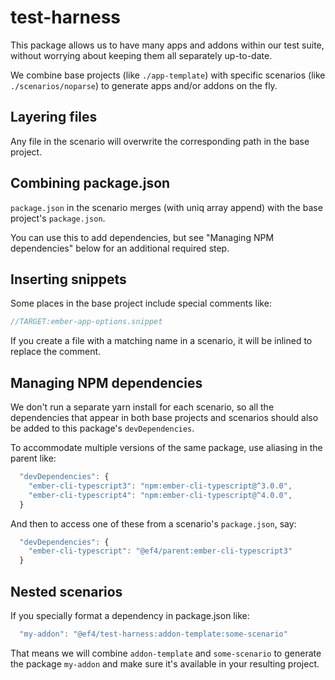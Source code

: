 # test-harness

This package allows us to have many apps and addons within our test suite, without worrying about keeping them all separately up-to-date.

We combine base projects (like `./app-template`) with specific scenarios (like `./scenarios/noparse`) to generate apps and/or addons on the fly.

## Layering files

Any file in the scenario will overwrite the corresponding path in the base project.

## Combining package.json

`package.json` in the scenario merges (with uniq array append) with the base project's `package.json`.

You can use this to add dependencies, but see "Managing NPM dependencies" below for an additional required step.

## Inserting snippets

Some places in the base project include special comments like:

```js
//TARGET:ember-app-options.snippet
```

If you create a file with a matching name in a scenario, it will be inlined to replace the comment.

## Managing NPM dependencies

We don't run a separate yarn install for each scenario, so all the dependencies that appear in both base projects and scenarios should also be added to this package's `devDependencies`.

To accommodate multiple versions of the same package, use aliasing in the parent like:

```js
  "devDependencies": {
    "ember-cli-typescript3": "npm:ember-cli-typescript@^3.0.0",
    "ember-cli-typescript4": "npm:ember-cli-typescript@^4.0.0",
  }
```

And then to access one of these from a scenario's `package.json`, say:

```js
  "devDependencies": {
    "ember-cli-typescript": "@ef4/parent:ember-cli-typescript3"
  }
```

## Nested scenarios

If you specially format a dependency in package.json like:

```js
  "my-addon": "@ef4/test-harness:addon-template:some-scenario"
```

That means we will combine `addon-template` and `some-scenario` to generate the package `my-addon` and make sure it's available in your resulting project.
